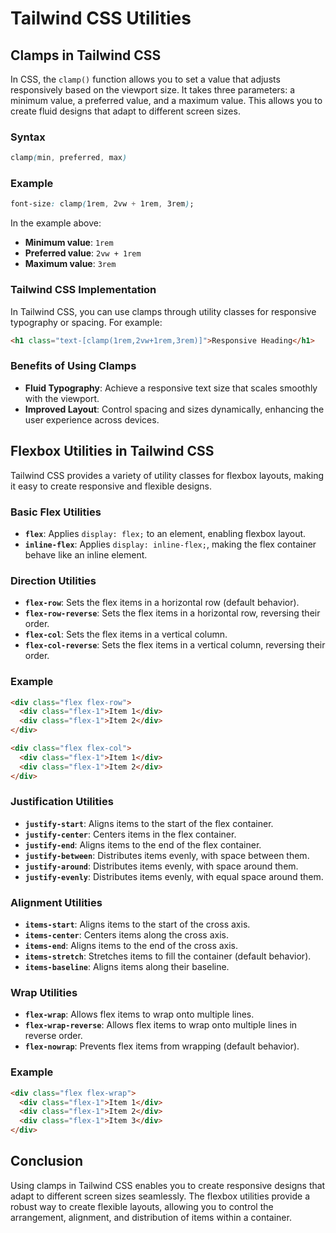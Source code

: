 # Tailwind CSS Utilities

## Clamps in Tailwind CSS

In CSS, the `clamp()` function allows you to set a value that adjusts responsively based on the viewport size. It takes three parameters: a minimum value, a preferred value, and a maximum value. This allows you to create fluid designs that adapt to different screen sizes.

### Syntax
```css
clamp(min, preferred, max)
```

### Example
```css
font-size: clamp(1rem, 2vw + 1rem, 3rem);
```

In the example above:
- **Minimum value**: `1rem`
- **Preferred value**: `2vw + 1rem`
- **Maximum value**: `3rem`

### Tailwind CSS Implementation
In Tailwind CSS, you can use clamps through utility classes for responsive typography or spacing. For example:

```html
<h1 class="text-[clamp(1rem,2vw+1rem,3rem)]">Responsive Heading</h1>
```

### Benefits of Using Clamps
- **Fluid Typography**: Achieve a responsive text size that scales smoothly with the viewport.
- **Improved Layout**: Control spacing and sizes dynamically, enhancing the user experience across devices.

## Flexbox Utilities in Tailwind CSS

Tailwind CSS provides a variety of utility classes for flexbox layouts, making it easy to create responsive and flexible designs.

### Basic Flex Utilities

- **`flex`**: Applies `display: flex;` to an element, enabling flexbox layout.
- **`inline-flex`**: Applies `display: inline-flex;`, making the flex container behave like an inline element.

### Direction Utilities

- **`flex-row`**: Sets the flex items in a horizontal row (default behavior).
- **`flex-row-reverse`**: Sets the flex items in a horizontal row, reversing their order.
- **`flex-col`**: Sets the flex items in a vertical column.
- **`flex-col-reverse`**: Sets the flex items in a vertical column, reversing their order.

### Example
```html
<div class="flex flex-row">
  <div class="flex-1">Item 1</div>
  <div class="flex-1">Item 2</div>
</div>

<div class="flex flex-col">
  <div class="flex-1">Item 1</div>
  <div class="flex-1">Item 2</div>
</div>
```

### Justification Utilities

- **`justify-start`**: Aligns items to the start of the flex container.
- **`justify-center`**: Centers items in the flex container.
- **`justify-end`**: Aligns items to the end of the flex container.
- **`justify-between`**: Distributes items evenly, with space between them.
- **`justify-around`**: Distributes items evenly, with space around them.
- **`justify-evenly`**: Distributes items evenly, with equal space around them.

### Alignment Utilities

- **`items-start`**: Aligns items to the start of the cross axis.
- **`items-center`**: Centers items along the cross axis.
- **`items-end`**: Aligns items to the end of the cross axis.
- **`items-stretch`**: Stretches items to fill the container (default behavior).
- **`items-baseline`**: Aligns items along their baseline.

### Wrap Utilities

- **`flex-wrap`**: Allows flex items to wrap onto multiple lines.
- **`flex-wrap-reverse`**: Allows flex items to wrap onto multiple lines in reverse order.
- **`flex-nowrap`**: Prevents flex items from wrapping (default behavior).

### Example
```html
<div class="flex flex-wrap">
  <div class="flex-1">Item 1</div>
  <div class="flex-1">Item 2</div>
  <div class="flex-1">Item 3</div>
</div>
```

## Conclusion

Using clamps in Tailwind CSS enables you to create responsive designs that adapt to different screen sizes seamlessly. The flexbox utilities provide a robust way to create flexible layouts, allowing you to control the arrangement, alignment, and distribution of items within a container.
